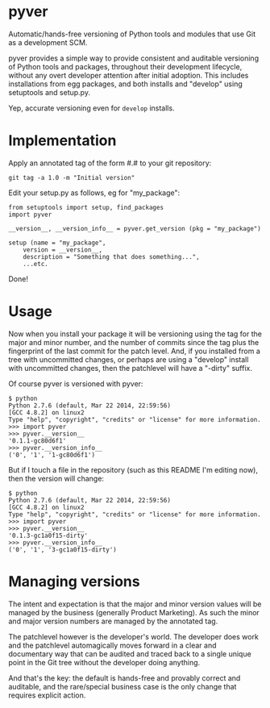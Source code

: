 pyver
=====

Automatic/hands-free versioning of Python tools and modules that use
Git as a development SCM.

pyver provides a simple way to provide consistent and auditable
versioning of Python tools and packages, throughout their development
lifecycle, without any overt developer attention after initial
adoption.  This includes installations from egg packages, and both
installs and "develop" using setuptools and setup.py.

Yep, accurate versioning even for `develop` installs.

Implementation
==============

Apply an annotated tag of the form #.# to your git repository:

    git tag -a 1.0 -m "Initial version"

Edit your setup.py as follows, eg for "my_package":

```
from setuptools import setup, find_packages
import pyver

__version__, __version_info__ = pyver.get_version (pkg = "my_package")

setup (name = "my_package",
    version = __version__,
    description = "Something that does something...",
    ...etc.
```

Done!

Usage
=====

Now when you install your package it will be versioning using the tag
for the major and minor number, and the number of commits since the
tag plus the fingerprint of the last commit for the patch level.  And,
if you installed from a tree with uncommitted changes, or perhaps are
using a "develop" install with uncommitted changes, then the
patchlevel will have a "-dirty" suffix.

Of course pyver is versioned with pyver:

```
$ python
Python 2.7.6 (default, Mar 22 2014, 22:59:56)
[GCC 4.8.2] on linux2
Type "help", "copyright", "credits" or "license" for more information.
>>> import pyver
>>> pyver.__version__
'0.1.1-gc80d6f1'
>>> pyver.__version_info__
('0', '1', '1-gc80d6f1')
```

But if I touch a file in the repository (such as this README I'm
editing now), then the version will change:

```
$ python
Python 2.7.6 (default, Mar 22 2014, 22:59:56)
[GCC 4.8.2] on linux2
Type "help", "copyright", "credits" or "license" for more information.
>>> import pyver
>>> pyver.__version__
'0.1.3-gc1a0f15-dirty'
>>> pyver.__version_info__
('0', '1', '3-gc1a0f15-dirty')
```

Managing versions
=================

The intent and expectation is that the major and minor version values
will be managed by the business (generally Product Marketing).  As
such the minor and major version numbers are managed by the annotated
tag.

The patchlevel however is the developer's world.  The developer does
work and the patchlevel automagically moves forward in a clear and
documentary way that can be audited and traced back to a single unique
point in the Git tree without the developer doing anything.

And that's the key: the default is hands-free and provably correct and
auditable, and the rare/special business case is the only change that
requires explicit action.
